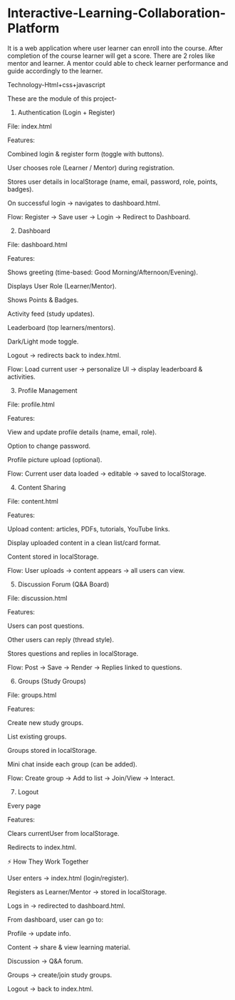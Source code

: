 # Interactive-Learning-Collaboration-Platform
It is a web application where user learner can enroll into the course. After completion of the course learner will get a score. There are 2 roles like mentor and learner. A mentor could able to check learner performance and guide accordingly to the learner. 

Technology-Html+css+javascript

These are the module of this project-

1. Authentication (Login + Register)

File: index.html

Features:

Combined login & register form (toggle with buttons).

User chooses role (Learner / Mentor) during registration.

Stores user details in localStorage (name, email, password, role, points, badges).

On successful login → navigates to dashboard.html.

Flow:
Register → Save user → Login → Redirect to Dashboard.

2. Dashboard

File: dashboard.html

Features:

Shows greeting (time-based: Good Morning/Afternoon/Evening).

Displays User Role (Learner/Mentor).

Shows Points & Badges.

Activity feed (study updates).

Leaderboard (top learners/mentors).

Dark/Light mode toggle.

Logout → redirects back to index.html.

Flow:
Load current user → personalize UI → display leaderboard & activities.

3. Profile Management

File: profile.html

Features:

View and update profile details (name, email, role).

Option to change password.

Profile picture upload (optional).

Flow:
Current user data loaded → editable → saved to localStorage.

4. Content Sharing

File: content.html

Features:

Upload content: articles, PDFs, tutorials, YouTube links.

Display uploaded content in a clean list/card format.

Content stored in localStorage.

Flow:
User uploads → content appears → all users can view.

5. Discussion Forum (Q&A Board)

File: discussion.html

Features:

Users can post questions.

Other users can reply (thread style).

Stores questions and replies in localStorage.

Flow:
Post → Save → Render → Replies linked to questions.

6. Groups (Study Groups)

File: groups.html

Features:

Create new study groups.

List existing groups.

Groups stored in localStorage.

Mini chat inside each group (can be added).

Flow:
Create group → Add to list → Join/View → Interact.

7. Logout

Every page

Features:

Clears currentUser from localStorage.

Redirects to index.html.

⚡ How They Work Together

User enters → index.html (login/register).

Registers as Learner/Mentor → stored in localStorage.

Logs in → redirected to dashboard.html.

From dashboard, user can go to:

Profile → update info.

Content → share & view learning material.

Discussion → Q&A forum.

Groups → create/join study groups.

Logout → back to index.html.
